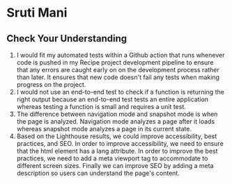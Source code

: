 # Sruti Mani
## Check Your Understanding
1. I would fit my automated tests within a Github action that runs whenever code is pushed in my Recipe project development pipeline to ensure that any errors are caught early on on the development process rather than later. It ensures that new code doesn't fail any tests when making progress on the project.
2. I would not use an end-to-end test to check if a function is returning the right output because an end-to-end test tests an entire application whereas testing a function is small and requires a unit test.
3. The difference between navigation mode and snapshot mode is when the page is analyzed. Navigation mode analyzes a page after it loads whereas snapshot mode analyzes a page in its current state.
4. Based on the Lighthouse results, we could improve accessibility, best practices, and SEO. In order to improve accessibility, we need to ensure that the html element has a lang attribute. In order to improve the best practices, we need to add a meta viewport tag to accommodate to different screen sizes. Finally we can improve SEO by adding a meta description so users can understand the page's content.




